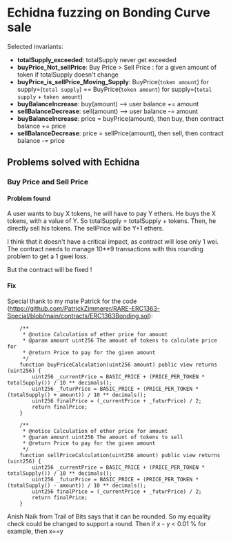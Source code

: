 # Echidna fuzzing on Bonding Curve sale

Selected invariants:
- **totalSupply_exceeded**: totalSupply never get exceeded
- **buyPrice_Not_sellPrice**: Buy Price > Sell Price : for a given amount of token if totalSupply doesn't change
- **buyPrice_is_sellPrice_Moving_Supply**: BuyPrice(`token amount`) for supply=(`total supply`) ==  BuyPrice(`token amount`) for supply=(`total supply` + `token amount`)
- **buyBalanceIncrease**: buy(amount) --> user balance += amount
- **sellBalanceDecrease**: sell(amount) --> user balance -= amount
- **buyBalanceIncrease**: price = buyPrice(amount), then buy, then contract balance += price
- **sellBalanceDecrease**: price = sellPrice(amount), then sell, then contract balance -= price


## Problems solved with Echidna

### Buy Price and Sell Price
#### Problem found
A user wants to buy X tokens, he will have to pay Y ethers.
He buys the X tokens, with a value of Y. So totalSupply = totalSupply + tokens.
Then, he directly sell his tokens. The sellPrice will be Y+1 ethers.

I think that it doesn't have a critical impact, as contract will lose only 1 wei.
The contract needs to manage 10**9 transactions with this rounding problem to get a 1 gwei loss.

But the contract will be fixed !

#### Fix
Special thank to my mate Patrick for the code (https://github.com/PatrickZimmerer/RARE-ERC1363-Special/blob/main/contracts/ERC1363Bonding.sol): 
```sol
    /**
     * @notice Calculation of ether price for amount
     * @param amount uint256 The amount of tokens to calculate price for
     * @return Price to pay for the given amount
     */
    function buyPriceCalculation(uint256 amount) public view returns (uint256) {
        uint256 _currentPrice = BASIC_PRICE + (PRICE_PER_TOKEN * totalSupply()) / 10 ** decimals();
        uint256 _futurPrice = BASIC_PRICE + (PRICE_PER_TOKEN * (totalSupply() + amount)) / 10 ** decimals();
        uint256 finalPrice = (_currentPrice + _futurPrice) / 2;
        return finalPrice;
    }

    /**
     * @notice Calculation of ether price for amount
     * @param amount uint256 The amount of tokens to sell
     * @return Price to pay for the given amount
     */
    function sellPriceCalculation(uint256 amount) public view returns (uint256) {
        uint256 _currentPrice = BASIC_PRICE + (PRICE_PER_TOKEN * totalSupply()) / 10 ** decimals();
        uint256 _futurPrice = BASIC_PRICE + (PRICE_PER_TOKEN * (totalSupply() - amount)) / 10 ** decimals();
        uint256 finalPrice = (_currentPrice + _futurPrice) / 2;
        return finalPrice;
    }
```


Anish Naik from Trail of Bits says that it can be rounded. So my equality check could be changed to support a round. Then if x - y < 0.01 % for example, then x==y



